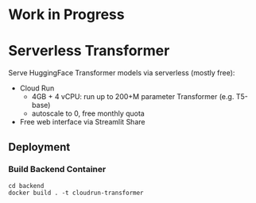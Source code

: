 # Work in Progress

# Serverless Transformer

Serve HuggingFace Transformer models via serverless (mostly free):

* Cloud Run
  * 4GB + 4 vCPU: run up to 200+M parameter Transformer (e.g. T5-base)
  * autoscale to 0, free monthly quota
* Free web interface via Streamlit Share

## Deployment

### Build Backend Container

```shell
cd backend
docker build . -t cloudrun-transformer
```
